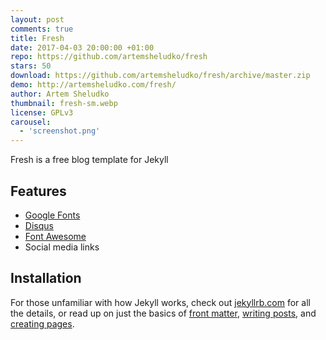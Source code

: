 ```yaml
---
layout: post
comments: true
title: Fresh
date: 2017-04-03 20:00:00 +01:00
repo: https://github.com/artemsheludko/fresh
stars: 50
download: https://github.com/artemsheludko/fresh/archive/master.zip
demo: http://artemsheludko.com/fresh/
author: Artem Sheludko
thumbnail: fresh-sm.webp
license: GPLv3
carousel:
  - 'screenshot.png'
---
```


Fresh is a free blog template for Jekyll

## Features

* [Google Fonts](https://fonts.google.com/)
* [Disqus](https://disqus.com/)
* [Font Awesome](https://fontawesome.io/)
* Social media links

## Installation

For those unfamiliar with how Jekyll works, check out [jekyllrb.com](https://jekyllrb.com/) for all the details, or read up on just the basics of [front matter](https://jekyllrb.com/docs/frontmatter/), [writing posts](https://jekyllrb.com/docs/posts/), and [creating pages](https://jekyllrb.com/docs/pages/).
